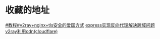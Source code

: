 # 收藏的地址

[#教程#v2ray+nginx+tls安全的爱国方式](https://www.aihoom.com/1274.html)
[express实现反向代理解决跨域问题](https://blog.csdn.net/bhq1711617151/article/details/80423665)
[v2ray利用cdn(cloudflare)](https://zorz.cc/post/v2ray-cdn.html)
